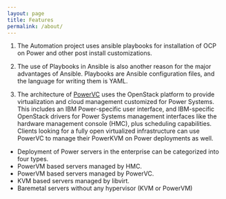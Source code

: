 ```yaml
---
layout: page
title: Features
permalink: /about/
---
```

1. The Automation project uses ansible playbooks for  installation of OCP on Power and other post install customizations.

2. The use of Playbooks in Ansible is also another reason for the major advantages of Ansible. Playbooks are Ansible configuration files, and the language for writing them is YAML.

3. The architecture of [PowerVC](https://www.ibm.com/us-en/marketplace/powervc) uses the OpenStack platform to provide virtualization and cloud management customized for Power Systems.  This includes an IBM Power-specific user interface, and IBM-specific OpenStack drivers for Power Systems management interfaces like the hardware management console (HMC), plus scheduling capabilities. Clients looking for a fully open virtualized infrastructure can use PowerVC to manage their PowerKVM on Power deployments as well.

* Deployment of Power servers in the enterprise can be categorized into four types.
* PowerVM based servers managed by HMC.
* PowerVM based servers managed by PowerVC.
* KVM based servers managed by libvirt.
* Baremetal servers without any hypervisor (KVM or PowerVM)



